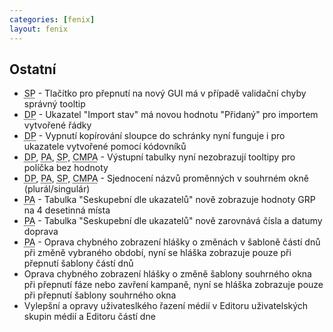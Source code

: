 ```yaml
---
categories: [fenix]
layout: fenix
---
```

<!---
## <abbr title="Cross mediální post analýza">CMPA</abbr> - Hromadný export do CSV
Generování a uložení CSV souborů (Reache médií, Reache médiatypů a Efektivních reachů). Soubory je možné uložit do zip souboru nebo do adresáře. CSV Reache médií a Reache Médiatypů lze uložit i jednotlivě. Oproti standardním exportům do Excelu, obsahují CSV navíc data pro všechny cílové skupiny (Do Excelu se exportovala data vždy pouze pro jednu vybranou cílovou skupinu). Dále CSV obsahují informace o Klientovi, Kampani, Produktu z Popisu plánu a o rozsahu období ze Zadání.
![Hromadný export do CSV]({{site.url}}/data/csv_batch_export.png)

## <abbr title="Post analýza">PA</abbr> - Nové ukazatele v Seskupení dle ukazatelů 
Do okna Seskupení dle ukazatelů byly přidány nové ukazatele. Den v týdnu, Programové datum a <abbr title="Target Rating Point">TRP</abbr>.
![PA - Seskupení dle ukazatelů - Nové ukazatele]({{site.url}}/data/pa_seskupeni_dle_ukazatelu_nove_ukazatele.png)

## <abbr title="Reachové křivky">RK</abbr> <abbr title="Strategický plán">SP</abbr> <abbr title="Detailní plán">DP</abbr> - Nastavení podmínek - roztahovatelný seznam stanic
V Nastavení podmínek je možné provést změnit poměr velikostí mezi horní a spodní částí okna.
![Resize nastavení podmínek]({{site.url}}/data/nastaveni_podminek_resize.gif)

## <abbr title="Reachové křivky">RK</abbr> <abbr title="Strategický plán">SP</abbr> - Nastavení výpočtu - Typy bloků
V Nastavení výpočtu je možné filtrovat, jaké typy bloků chceme v plánu používat. Pokud je nastavena jiná volba, než Všechny. Automaticky se deaktivuje a mizí volba Typ Bloku v Nastavení podmínek.<br>
![Resize nastavení podmínek]({{site.url}}/data/nastaveni_vypoctu_typy_bloku.png)
--->
## Ostatní
<ul>
    <li><abbr title="Strategický plán">SP</abbr> - Tlačítko pro přepnutí na nový GUI má v případě validační chyby správný tooltip</li>
    <li><abbr title="Detailní plán">DP</abbr> - Ukazatel "Import stav" má novou hodnotu "Přidaný" pro importem vytvořené řádky</li>
    <li><abbr title="Detailní plán">DP</abbr> - Vypnutí kopírování sloupce do schránky nyní funguje i pro ukazatele vytvořené pomocí kódovníků</li>
    <li><abbr title="Detailní plán">DP</abbr>, <abbr title="Post analýza">PA</abbr>, <abbr title="Strategický plán">SP</abbr>, <abbr title="Crossmediální postanalýza">CMPA</abbr> - Výstupní tabulky nyní nezobrazují tooltipy pro políčka bez hodnoty</li>
    <li><abbr title="Detailní plán">DP</abbr>, <abbr title="Post analýza">PA</abbr>, <abbr title="Strategický plán">SP</abbr>, <abbr title="Crossmediální postanalýza">CMPA</abbr> - Sjednocení názvů proměnných v souhrném okně (plurál/singulár)</li>
    <li><abbr title="Post analýza">PA</abbr> - Tabulka "Seskupební dle ukazatelů" nově zobrazuje hodnoty GRP na 4 desetinná místa</li>
    <li><abbr title="Post analýza">PA</abbr> - Tabulka "Seskupební dle ukazatelů" nově zarovnává čísla a datumy doprava</li>
    <li><abbr title="Post analýza">PA</abbr> - Oprava chybného zobrazení hlášky o změnách v šabloně částí dnů při změně vybraného období, nyní se hláška zobrazuje pouze při přepnutí šablony částí dnů</li>	
    <li>Oprava chybného zobrazení hlášky o změně šablony souhrného okna při přepnutí fáze nebo zavření kampaně, nyní se hláška zobrazuje pouze při přepnutí šablony souhrného okna</li>
    <li>Vylepšní a opravy uživateslkého řazení médií v Editoru uživatelských skupin médií a Editoru částí dne</li>
</ul>
